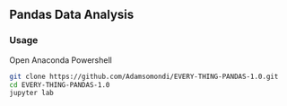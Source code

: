 ## Pandas Data Analysis

 ### Usage
 
Open Anaconda Powershell

```sh
git clone https://github.com/Adamsomondi/EVERY-THING-PANDAS-1.0.git
cd EVERY-THING-PANDAS-1.0
jupyter lab
```
